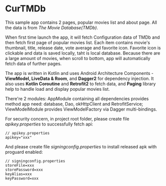 # CurTMDb

This sample app contains 2 pages, popular movies list and about page. All the data is from *The Movie Database(TMDb)*.

When first time launch the app, it will fetch Configuration data of TMDb and then fetch first page of popular movies list.
Each item contains movie's thumbnail, title, release date, vote average and favorite icon.
Favorite icon is clickable and data is saved locally, taht is local database. 
Because there are a large amount of movies, when scroll to bottom, app will automatically fetch data of further pages.

The app is written in Kotlin and uses Android Architecture Components - **ViewModel, LiveData & Room**, and **Dagger2** for dependency injection.
It also uses **Kotlin Coroutine** and **Retrofit2** to fetch data, and **Paging** library help to handle load and display popular movies list.

There're 2 modules: AppModule containing all dependencies provides method app need: database, Dao, okHttpClient and RetrofitService;
ViewModelModule provides ViewModelFactory via Dagger multi-bindings.

For security concern, in project root folder, please create file *apikey.properties* to successfully fetch api:
    
    // apikey.properties
    apikey="xxx"
    
And please create file *signingconfig.properties* to install released apk with proguard enabled:

    // signingconfig.properties
    storeFile=xxx
    storePassword=xxx
    keyAlias=xxx
    keyPassword=xxx
